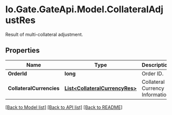 
# Io.Gate.GateApi.Model.CollateralAdjustRes

Result of multi-collateral adjustment.

## Properties

Name | Type | Description | Notes
------------ | ------------- | ------------- | -------------
**OrderId** | **long** | Order ID. | [optional] 
**CollateralCurrencies** | [**List&lt;CollateralCurrencyRes&gt;**](CollateralCurrencyRes.md) | Collateral Currency Information. | [optional] 

[[Back to Model list]](../README.md#documentation-for-models)
[[Back to API list]](../README.md#documentation-for-api-endpoints)
[[Back to README]](../README.md)
